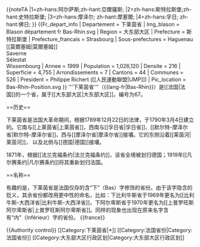 {{noteTA
|1=zh-hans:阿尔萨斯;zh-hant:亞爾薩斯;
|2=zh-hans:斯特拉斯堡;zh-hant:史特拉斯堡;
|3=zh-hans:摩泽尔; zh-hant:摩塞爾;
|4=zh-hans:孚日; zh-hant:佛日;
}}
{{Fr_depart_info
| Departement         = 下莱茵省
| Img_blason          = Blason département fr Bas-Rhin.svg
| Region              = 大东部大区
| Prefecture          = 斯特拉斯堡
| Prefecture_francais = Strasbourg
| Sous-prefectures    = Haguenau<br />[[莫爾塞姆|莫爾塞姆]]<br />Saverne<br />Sélestat<br />Wissembourg
| Annee               = 1999
| Population          = 1,026,120
| Densite             = 216
| Superficie          = 4,755
| Arrondissements     = 7
| Cantons             = 44
| Communes            = 526
| President           = Philippe Richert ([[人民運動聯盟|UMP]])
| Pic_location        = Bas-Rhin-Position.svg
}}
'''下莱茵省'''（{{lang-fr|Bas-Rhin}}）是[[法国|法国]]的一个省，属于[[大东部大区|大东部大区]]，编号为67。

==历史==

下莱茵省是法国大革命期间，根据1789年12月22日的法律，于1790年3月4日建立的。它南与[[上莱茵省|上莱茵省]]，西南与[[孚日省|孚日省]]、[[默尔特-摩泽尔省|默尔特-摩泽尔省]]，西与[[摩泽尔省|摩泽尔省]]接壤。它的东侧沿着[[莱茵河|莱茵河]]，
以及北侧与[[德国|德国]]接壤。

1871年，根据[[法兰克福条约|法兰克福条约]]，该省全境被划归德国；1919年[[凡尔赛条约|凡尔赛条约]]将其重新划归法国。

==名称==

有趣的是，下莱茵省是法国仅存的含“下”（Bas）字修饰的省份。由于该字隐含的贬义，其余省份都改用更中性的命名，比如：下比利牛斯省于1969年更名为[[比利牛斯-大西洋省|比利牛斯-大西洋省]]，下阿尔卑斯省于1970年更名为[[上普罗旺斯阿尔卑斯省|上普罗旺斯阿尔卑斯省]]。同样的现象也出现在原来名字含有“内”（Inférieur）字的省份。
{{france}}

{{Authority control}}
[[Category:下莱茵省|*]]
[[Category:法国省份|Category:法国省份]]
[[Category:大东部大区行政区划|Category:大东部大区行政区划]]